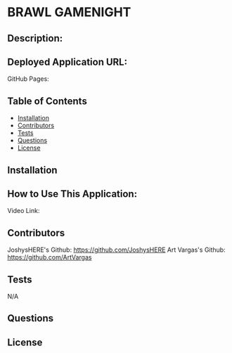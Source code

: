# BRAWL GAMENIGHT
  
## Description: 
  
## Deployed Application URL:
 GitHub Pages:  
## Table of Contents
* [Installation](#installation)
* [Contributors](#contributors)
* [Tests](#tests)
* [Questions](#questions)
* [License](#license)

## Installation

## How to Use This Application:
  Video Link: 
## Contributors
  JoshysHERE's Github: https://github.com/JoshysHERE
  Art Vargas's Github: https://github.com/ArtVargas

## Tests
  N/A
## Questions

## License